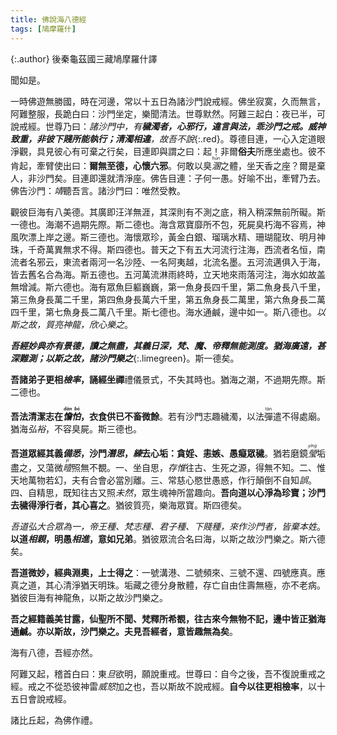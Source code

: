 ```yaml
---
title: 佛說海八德經
tags: [鳩摩羅什]
---
```


{:.author}
後秦龜茲國三藏鳩摩羅什譯

聞如是。

一時佛遊無勝國，時在河邊，常以十五日為諸沙門說戒經。佛坐寂寞，久而無言，阿難整服，長跪白曰：沙門坐定，樂聞清法。世尊默然。阿難三起白：夜已半，可說戒經。世尊乃曰：*諸沙門中，有<b>穢濁者，心邪行，違言與法，乖沙門之戒。威神致重，非彼下賤所能執行；清濁相違</b>，故吾不說*{:.red}。尊德目連，一心入定道眼淨觀，具見彼心有可棄之行矣，目連即與謂之曰：起！非爾<b>俗夫</b>所應坐處也。彼不肯起，牽臂使出曰：<b>爾無至德，心懷六邪</b>。何敢以臭<dfn title="污浊，污物，粪便。"><ruby>溷<rt>hùn</rt></ruby></dfn>之體，坐天香之座？爾是棄人，非沙門矣。目連即還就清淨座。佛告目連：子何一愚。好喻不出，牽臂乃去。佛告沙門：<dfn title="通静，安静；谦恭貌；安定。">靖</dfn>聽吾言。諸沙門曰：唯然受教。

觀彼巨海有八美德。其廣即汪洋無涯，其深則有不測之底，稍入稍深無前所礙。斯一德也。海潮不過期先際。斯二德也。海含眾寶靡所不包，死屍臭朽海不容焉，神風吹漂上岸之邊。斯三德也。海懷眾珍，黃金白銀、瑠璃水精、珊瑚龍玫、明月神珠，千奇萬異無求不得。斯四德也。普天之下有五大河流行注海，西流者名恒，南流者名邪云，東流者兩河一名沙陸、一名阿夷越，北流名墨。五河流邁俱入于海，皆去舊名合為海。斯五德也。五河萬流淋雨終時，立天地來雨落河注，海水如故盖無增減。斯六德也。海有眾魚巨軀巍巍，第一魚身長四千里，第二魚身長八千里，第三魚身長萬二千里，第四魚身長萬六千里，第五魚身長二萬里，第六魚身長二萬四千里，第七魚身長二萬八千里。斯七德也。海水通鹹，邊中如一。斯八德也。*以斯之故，質亮神龍，欣心樂之*。

*<b>吾經妙典亦有<dfn title="光明，大。">景</dfn>德，讀之無盡，其義日深，梵、魔、帝釋無能測度。猶海廣遠，甚深難測；以斯之故，諸沙門樂之</b>*{:.limegreen}。斯一德矣。
	
<b>吾諸弟子更相<dfn title="约束，收敛。">檢率</dfn>，誦經坐禪</b>禮儀景式，不失其時也。猶海之潮，不過期先際。斯二德也。
			
<b>吾法清潔志在<dfn title="澹泊，恬静。"><ruby>憺怕<rt>dàn bó</rt></ruby></dfn>，衣食供已不畜微餘</b>。若有沙門志趣穢濁，以法<ruby>彈<rt>tán</rt></ruby>遣不得處廟。猶海<dfn title="犹宽宏、宏大。">弘裕</dfn>，不容臭屍。斯三德也。
			
<b>吾道眾經其義<dfn title="详尽，完全知悉。">備悉</dfn>，沙門<dfn title="深思。">潛思</dfn>，<dfn title="漂洗、熔炼。">練</dfn>去心垢：貪婬、恚嫉、愚癡眾穢</b>。猶若磨鏡<dfn title="使明洁，磨治。"><ruby>瑩<rt>yíng</rt></ruby></dfn>垢盡之，又蕩微<dfn title="暗昧，遮蔽。"><ruby>曀<rt>yì</rt></ruby></dfn>照無不覩。一、坐自思，<dfn title="思惟，思量。">存惟</dfn>往古、生死之源，得無不知。二、惟天地萬物若幻，夫有合會必當別離。三、常慈心愍世愚惑，作行顛倒不自知<dfn title="迷惑。">誤</dfn>。四、自精思，既知往古又照<dfn title="还没有成为事实。">未然</dfn>，眾生魂神所當趣向。<b>吾向道以心淨為珍寶；沙門去穢得淨行者，其心喜之</b>。猶彼質亮，樂海眾寶。斯四德矣。
			
*吾道弘大合眾為一，帝王種、梵志種、君子種、下賤種，來作沙門者，皆棄本姓*。<b>以道<dfn title="相亲近。">相親</dfn>，明愚<dfn title="互相竞逐。">相進</dfn>，意如兄弟</b>。猶彼眾流合名曰海，以斯之故沙門樂之。斯六德矣。
					
<b>吾道微妙，經典淵奧，上士得之</b>：一號溝港、二號頻來、三號不還、四號應真。應真之道，其心清淨猶天明珠。垢藏之德分身散體，存亡自由住壽無極，亦不老病。猶彼巨海有神龍魚，以斯之故沙門樂之。
					
<b>吾之經籍義美甘露，仙聖所不聞、梵釋所希覩，往古來今無物不記，邊中皆正猶海通鹹。亦以斯故，沙門樂之。夫見吾經者，意皆趣無為矣</b>。
				
海有八德，吾經亦然。

阿難又起，稽首白曰：東<dfn title="清晨、天亮。">旦</dfn>欲明，願說重戒。世尊曰：自今之後，吾不復說重戒之經。戒之不從恐彼神雷<dfn title="震怒，盛怒。">威怒</dfn>加之也，吾以斯故不說戒經。<b>自今以往更相檢率</b>，以十五日會說戒經。

諸比丘起，為佛作禮。
